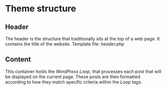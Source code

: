 # Theme structure

## Header

The header is the structure that traditionally sits at the top of a web page. 
It contains the title of the website. Template file: *header.php*

## Content

This container holds the *WordPress Loop*, that processes each post that will be displayed on the current page. 
These posts are then formatted according to how they match specific criteria within the *Loop tags*.


